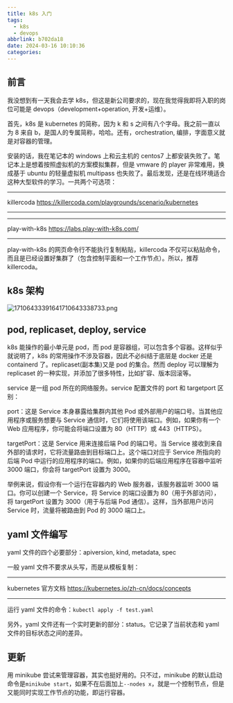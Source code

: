 ```yaml
---
title: k8s 入门
tags:
  - k8s
  - devops
abbrlink: b702da18
date: 2024-03-16 10:10:36
categories:
---
```


## 前言

我没想到有一天我会去学 k8s，但这是新公司要求的，现在我觉得我即将入职的岗位可能是 devops（development+operation, 开发+运维）。

首先，k8s 是 kubernetes 的简称，因为 k 和 s 之间有八个字母。我之前一直以为 8 来自 b，是国人的专属简称，哈哈。还有，orchestration, 编排，字面意义就是对容器的管理。

安装的话，我在笔记本的 windows 上和云主机的 centos7 上都安装失败了。笔记本上是想着按照虚拟机的方案模拟集群，但是 vmware 的 player 非常难用，换成基于 ubuntu 的轻量虚拟机 multipass 也失败了。最后发现，还是在线环境适合这种大型软件的学习。一共两个可选项：

---

killercoda
https://killercoda.com/playgrounds/scenario/kubernetes

---

---

play-with-k8s
https://labs.play-with-k8s.com/

---

play-with-k8s 的网页命令行不能执行复制粘贴，killercoda 不仅可以粘贴命令，而且是已经设置好集群了（包含控制平面和一个工作节点）。所以，推荐 killercoda。

## k8s 架构

![17106433391641710643338733.png](https://cdn.jsdelivr.net/gh/li199-code/blog-imgs@main/17106433391641710643338733.png)

## pod, replicaset, deploy, service

k8s 能操作的最小单元是 pod，而 pod 是容器组，可以包含多个容器。这样似乎就说明了，k8s 的常用操作不涉及容器，因此不必纠结于底层是 docker 还是 containerd 了。replicaset(副本集)又是 pod 的集合。然而 deploy 可以理解为 replicaset 的一种实现，并添加了很多特性，比如扩容、版本回滚等。

service 是一组 pod 所在的网络服务。service 配置文件的 port 和 targetport 区别：

port：这是 Service 本身暴露给集群内其他 Pod 或外部用户的端口号。当其他应用程序或服务想要与 Service 通信时，它们将使用该端口。例如，如果你有一个 Web 应用程序，你可能会将端口设置为 80（HTTP）或 443（HTTPS）。

targetPort：这是 Service 用来连接后端 Pod 的端口号。当 Service 接收到来自外部的请求时，它将流量路由到目标端口上。这个端口对应于 Service 所指向的后端 Pod 中运行的应用程序的端口。例如，如果你的后端应用程序在容器中监听 3000 端口，你会将 targetPort 设置为 3000。

举例来说，假设你有一个运行在容器内的 Web 服务器，该服务器监听 3000 端口。你可以创建一个 Service，将 Service 的端口设置为 80（用于外部访问），将 targetPort 设置为 3000（用于与后端 Pod 通信）。这样，当外部用户访问 Service 时，流量将被路由到 Pod 的 3000 端口上。

## yaml 文件编写

yaml 文件的四个必要部分：apiversion, kind, metadata, spec

一般 yaml 文件不要求从头写，而是从模板复制：

---

kubernetes 官方文档
https://kubernetes.io/zh-cn/docs/concepts

---

运行 yaml 文件的命令：`kubectl apply -f test.yaml`

另外，yaml 文件还有一个实时更新的部分：status。它记录了当前状态和 yaml 文件的目标状态之间的差异。

## 更新

用 minikube 尝试来管理容器，其实也挺好用的。只不过，minikube 的默认启动命令是`minikube start`，如果不在后面加上`--nodes x`，就是一个控制节点，但是又能同时实现工作节点的功能，即运行容器。
